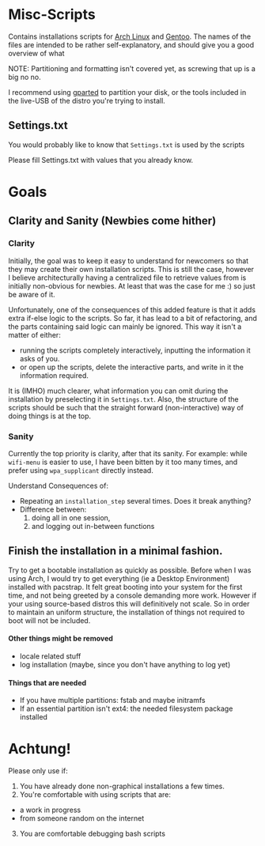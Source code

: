 # Misc-Scripts
Contains installations scripts for [Arch Linux][url1] and [Gentoo][url2].
The names of the files are intended to be rather self-explanatory,
and should give you a good overview of what 

NOTE: Partitioning and formatting isn't covered yet, as screwing that up is a big no no.

I recommend using [gparted][url3] to partition your disk, or the tools included in the live-USB of the distro you're trying to install.

## Settings.txt
You would probably like to know that `Settings.txt` is used by the scripts

Please fill Settings.txt with values that you already know.


# Goals
## Clarity and Sanity (Newbies come hither)
### Clarity
Initially, the goal was to keep it easy to understand for newcomers so that they may create their own installation scripts.
This is still the case, however I believe architecturally having a centralized file to retrieve values from is initially non-obvious for newbies.
At least that was the case for me :) so just be aware of it.

Unfortunately, one of the consequences of this added feature is that it adds extra if-else logic to the scripts.
So far, it has lead to a bit of refactoring, and the parts containing said logic can mainly be ignored.
This way it isn't a matter of either:

- running the scripts completely interactively, inputting the information it asks of you.
- or open up the scripts, delete the interactive parts, and write in it the information required.

It is (IMHO) much clearer, what information you can omit during the installation by preselecting it in `Settings.txt`.
Also, the structure of the scripts should be such that the straight forward (non-interactive) way of doing things is at the top.

### Sanity
Currently the top priority is clarity, after that its sanity.
For example:
while `wifi-menu` is easier to use,
I have been bitten by it too many times,
and prefer using `wpa_supplicant` directly instead.

Understand Consequences of:

- Repeating an `installation_step` several times. Does it break anything?
- Difference between:
  1.  doing all in one session,
  2.  and logging out in-between functions


## Finish the installation in a minimal fashion.
Try to get a bootable installation as quickly as possible.
Before when I was using Arch, I would try to get everything (ie a Desktop Environment) installed with pacstrap.
It felt great booting into your system for the first time, and not being greeted by a console demanding more work.
However if your using source-based distros this will definitively not scale.
So in order to maintain an uniform structure, the installation of things not required to boot will not be included.

#### Other things might be removed
- locale related stuff
- log installation (maybe, since you don't have anything to log yet)

#### Things that are needed
- If you have multiple partitions: fstab and maybe initramfs
- If an essential partition isn't ext4: the needed filesystem package installed

# Achtung!
Please only use if:

1. You have already done non-graphical installations a few times.
2. You're comfortable with using scripts that are:
  - a work in progress
  - from someone random on the internet
3. You are comfortable debugging bash scripts


[url1]: https://wiki.archlinux.org/index.php/Installation_guide
[url2]: https://wiki.gentoo.org/wiki/Handbook:Main_Page
[url3]: http://gparted.org/livecd.php
